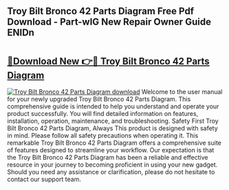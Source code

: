 ## Troy Bilt Bronco 42 Parts Diagram Free Pdf Download - Part-wIG New Repair Owner Guide ENIDn

# <h2><a href="http://dfmiuy.blite.top/?on=Troy+Bilt+Bronco+42+Parts+Diagram">🔗Download New 👉🔴 Troy Bilt Bronco 42 Parts Diagram</a></h2>

[![Troy Bilt Bronco 42 Parts Diagram download](https://i.imgur.com/lujVjoI.png)](http://dfmiuy.blite.top/?on=Troy+Bilt+Bronco+42+Parts+Diagram)
Welcome to the user manual for your newly upgraded Troy Bilt Bronco 42 Parts Diagram. This comprehensive guide is intended to help you understand and operate your product successfully. You will find detailed information on features, installation, operation, maintenance, and troubleshooting. Safety First Troy Bilt Bronco 42 Parts Diagram, Always This product is designed with safety in mind. Please follow all safety precautions when operating it. This remarkable Troy Bilt Bronco 42 Parts Diagram offers a comprehensive suite of features designed to streamline your workflow. Our expectation is that the Troy Bilt Bronco 42 Parts Diagram has been a reliable and effective resource in your journey to becoming proficient in using your new gadget. Should you need any assistance or clarification, please do not hesitate to contact our support team.
